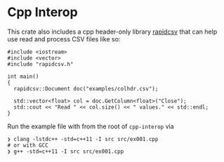# Cpp Interop

This crate also includes a cpp header-only library [rapidcsv](https://github.com/d99kris/rapidcsv) that can help use read and process CSV files like so:

```
#include <iostream>
#include <vector>
#include "rapidcsv.h"

int main()
{
  rapidcsv::Document doc("examples/colhdr.csv");

  std::vector<float> col = doc.GetColumn<float>("Close");
  std::cout << "Read " << col.size() << " values." << std::endl;
}
```
 Run the example file with from the root of `cpp-interop` via

 ```
 ❯ clang -lstdc++ -std=c++11 -I src src/ex001.cpp
 # or with GCC
❯ g++ -std=c++11 -I src src/ex001.cpp
 ```
